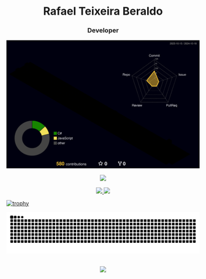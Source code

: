 <h1 align="center">Rafael Teixeira Beraldo</h1>
<h3 align="center">Developer</h3>

![Gráfico 3D de Contribuições](profile-3d-contrib/profile-night-rainbow.svg)

<p align="center">
  <a href="https://skillicons.dev"   >
    <img src="https://skillicons.dev/icons?i=git,vscode,javascript,css,html,react,nodejs,express,nest,figma,github,linux,postman,mongodb,discord,linkedin,instagram" />
  </a>
</p>

<div align="center">
  <a href="https://github.com/Rafael-Beraldo">
    <img loading="lazy" height="180em" src="https://github-readme-stats.vercel.app/api/top-langs/?username=Rafael-Beraldo&layout=compact&langs_count=7&theme=dracula"/>
    <img loading="lazy" height="180em" src="https://github-readme-stats.vercel.app/api?username=Rafael-Beraldo&show_icons=true&theme=dracula&include_all_commits=true&count_private=true"/>
  </a>
</div>

[![trophy](https://github-profile-trophy.vercel.app/?username=Rafael-Beraldo&theme=onedark)](https://github.com/ryo-ma/github-profile-trophy)

![Snake animation](https://github.com/Rafael-Beraldo/Rafael-Beraldo/blob/output/github-contribution-grid-snake-dark.svg)

##

<p align="center">
  <img src="https://user-images.githubusercontent.com/74038190/218265814-3084a4ba-809c-4135-afc0-8685d0f634b3.gif" width="300">
</p>
